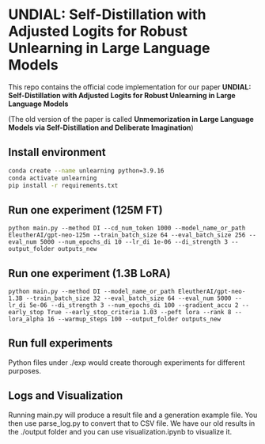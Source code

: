 # UNDIAL: Self-Distillation with Adjusted Logits for Robust Unlearning in Large Language Models
This repo contains the official code implementation for our paper **UNDIAL: Self-Distillation with Adjusted Logits for Robust Unlearning in Large Language Models**

(The old version of the paper is called **Unmemorization in Large Language Models via Self-Distillation and Deliberate Imagination**)

## Install environment
```bash
conda create --name unlearning python=3.9.16
conda activate unlearning
pip install -r requirements.txt
```
## Run one experiment (125M FT)
```
python main.py --method DI --cd_num_token 1000 --model_name_or_path EleutherAI/gpt-neo-125m --train_batch_size 64 --eval_batch_size 256 --eval_num 5000 --num_epochs_di 10 --lr_di 1e-06 --di_strength 3 --output_folder outputs_new
```

## Run one experiment (1.3B LoRA)
```
python main.py --method DI --model_name_or_path EleutherAI/gpt-neo-1.3B --train_batch_size 32 --eval_batch_size 64 --eval_num 5000 --lr_di 5e-06 --di_strength 3 --num_epochs_di 100 --gradient_accu 2 --early_stop True --early_stop_criteria 1.03 --peft lora --rank 8 --lora_alpha 16 --warmup_steps 100 --output_folder outputs_new
```

## Run full experiments
Python files under ./exp would create thorough experiments for different purposes.

## Logs and Visualization
Running main.py will produce a result file and a generation example file. You then use parse_log.py to convert that to CSV file. We have our old results in the ./output folder and you can use visualization.ipynb to visualize it.
